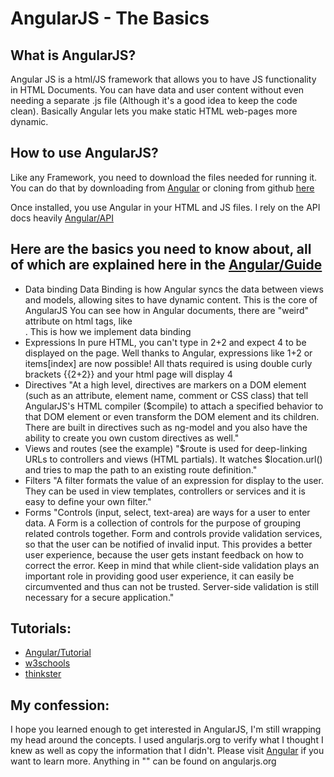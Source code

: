 AngularJS - The Basics
======================

What is AngularJS?
------------------
Angular JS is a html/JS framework that allows you to have JS functionality in HTML Documents. You can have data and user content without even needing a separate .js file (Although it's a good idea to keep the code clean). Basically Angular lets you make static HTML web-pages more dynamic.

How to use AngularJS?
---------------------
Like any Framework, you need to download the files needed for running it. You can do that by downloading from [Angular](https://angularjs.org/) or cloning from github [here](https://github.com/angular/angular.js)

Once installed, you use Angular in your HTML and JS files. I rely on the API docs heavily [Angular/API](https://docs.angularjs.org/api)

Here are the basics you need to know about, all of which are explained here in the [Angular/Guide](https://docs.angularjs.org/guide)
--------------------------------------------------------------------------------------------------------------------
 * Data binding
      Data Binding is how Angular syncs the data between views and models, allowing sites to have dynamic content. This is the core of AngularJS
      You can see how in Angular documents, there are "weird" attribute on html tags, like <div ng-body>. This is how we implement data binding
 * Expressions
      In pure HTML, you can't type in 2+2 and expect 4 to be displayed on the page. Well thanks to Angular, expressions like 1+2 or items[index] are now possible! All thats required is using double curly brackets {{2+2}} and your html page will display 4
 * Directives
      "At a high level, directives are markers on a DOM element (such as an attribute, element name, comment or CSS class) that tell AngularJS's HTML compiler ($compile) to attach a specified behavior to that DOM element or even transform the DOM element and its children. There are built in directives such as ng-model and you also have the ability to create you own custom directives as well."
 * Views and routes (see the example)
      "$route is used for deep-linking URLs to controllers and views (HTML partials). It watches $location.url() and tries to map the path to an existing route definition."
 * Filters
      "A filter formats the value of an expression for display to the user. They can be used in view templates, controllers or services and it is easy to define your own filter."
 * Forms 
      "Controls (input, select, text-area) are ways for a user to enter data. A Form is a collection of controls for the purpose of grouping related controls together.
      Form and controls provide validation services, so that the user can be notified of invalid input. This provides a better user experience, because the user gets instant feedback on how to correct the error. Keep in mind that while client-side validation plays an important role in providing good user experience, it can easily be circumvented and thus can not be trusted. Server-side validation is still necessary for a secure application."

Tutorials:
----------
   * [Angular/Tutorial](https://docs.angularjs.org/tutorial)
   * [w3schools](http://www.w3schools.com/angular/)
   * [thinkster](https://thinkster.io/a-better-way-to-learn-angularjs/)

My confession:
--------------
   I hope you learned enough to get interested in AngularJS, I'm still wrapping my head around the concepts. I used angularjs.org to verify what I thought I knew as well as copy the information that I didn't. Please visit [Angular](https://angularjs.org/) if you want to learn more. Anything in "" can be found on angularjs.org